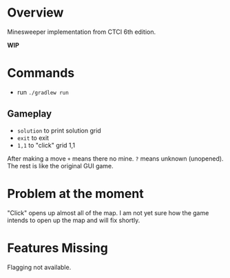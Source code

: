 # Overview
Minesweeper implementation from CTCI 6th edition.

**WIP**

# Commands
- run `./gradlew run`

## Gameplay
- `solution` to print solution grid
- `exit` to exit
- `1,1` to "click" grid 1,1

After making a move `+` means there no mine. `?` means unknown (unopened). The rest is like the original GUI game.

# Problem at the moment
"Click" opens up almost all of the map. I am not yet sure how the game intends to open up the map and will fix  shortly.

# Features Missing
Flagging not available.